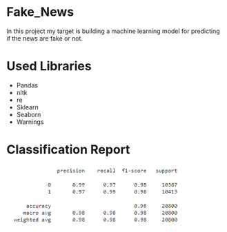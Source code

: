 # Fake_News
In this project my target is building a machine learning model for predicting if the news are fake or not.
# Used Libraries
- Pandas
- nltk
- re
- Sklearn
- Seaborn
- Warnings

# Classification Report
<img src="Image/class_rep.png" alt="Classification Report">
